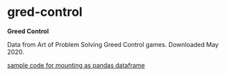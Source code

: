 # gred-control

**Greed Control**

Data from Art of Problem Solving Greed Control games.  Downloaded May 2020.

[sample code for mounting as pandas dataframe](https://colab.research.google.com/drive/19mMsPyM2mZRNSb0GsAy64WB9lcoISaAG?authuser=1#scrollTo=BOtCZQeowiVe)
